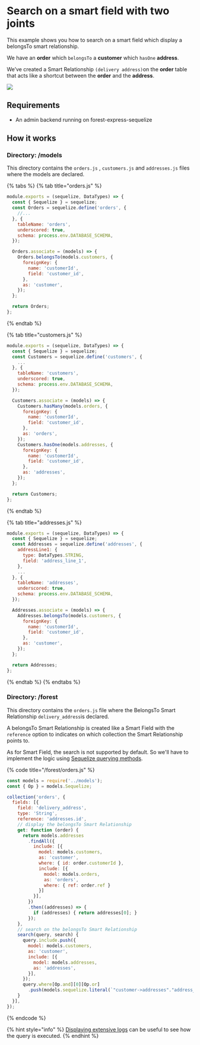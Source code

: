 # Search on a smart field with two joints

This example shows you how to search on a smart field which display a belongsTo smart relationship.  
  
We have an **order** which `belongsTo` a **customer** which `hasOne` **address**.   
  
We’ve created a Smart Relationship `(delivery address)`on the **order** table that acts like a shortcut between the **order** and the **address**.

![](../.gitbook/assets/search-smart-belongsto.gif)

## Requirements

* An admin backend running on forest-express-sequelize

## How it works

### Directory: /models

This directory contains the `orders.js` , `customers.js` and `addresses.js` files where the models are declared.

{% tabs %}
{% tab title="orders.js" %}
```javascript
module.exports = (sequelize, DataTypes) => {
  const { Sequelize } = sequelize;
  const Orders = sequelize.define('orders', {
    //...
  }, {
    tableName: 'orders',
    underscored: true,
    schema: process.env.DATABASE_SCHEMA,
  });

  Orders.associate = (models) => {
    Orders.belongsTo(models.customers, {
      foreignKey: {
        name: 'customerId',
        field: 'customer_id',
      },
      as: 'customer',
    });
  };

  return Orders;
};
```
{% endtab %}

{% tab title="customers.js" %}
```javascript
module.exports = (sequelize, DataTypes) => {
  const { Sequelize } = sequelize;
  const Customers = sequelize.define('customers', {
    ...
  }, {
    tableName: 'customers',
    underscored: true,
    schema: process.env.DATABASE_SCHEMA,
  });

  Customers.associate = (models) => {
    Customers.hasMany(models.orders, {
      foreignKey: {
        name: 'customerId',
        field: 'customer_id',
      },
      as: 'orders',
    });
    Customers.hasOne(models.addresses, {
      foreignKey: {
        name: 'customerId',
        field: 'customer_id',
      },
      as: 'addresses',
    });
  };

  return Customers;
};
```
{% endtab %}

{% tab title="addresses.js" %}
```javascript
module.exports = (sequelize, DataTypes) => {
  const { Sequelize } = sequelize;
  const Addresses = sequelize.define('addresses', {
    addressLine1: {
      type: DataTypes.STRING,
      field: 'address_line_1',
    },
    ...
  }, {
    tableName: 'addresses',
    underscored: true,
    schema: process.env.DATABASE_SCHEMA,
  });

  Addresses.associate = (models) => {
    Addresses.belongsTo(models.customers, {
      foreignKey: {
        name: 'customerId',
        field: 'customer_id',
      },
      as: 'customer',
    });
  };

  return Addresses;
};
```
{% endtab %}
{% endtabs %}

### Directory: /forest

This directory contains the `orders.js` file where the BelongsTo Smart Relationship `delivery_address`is declared.  
  
A belongsTo Smart Relationship is created like a Smart Field with the `reference` option to indicates on which collection the Smart Relationship points to.  
  
As for Smart Field, the search is not supported by default. So we'll have to implement the logic using [Sequelize querying methods](https://sequelize.org/master/manual/model-querying-basics.html).

{% code title="/forest/orders.js" %}
```javascript
const models = require('../models');
const { Op } = models.Sequelize;

collection('orders', {
  fields: [{
    field: 'delivery_address',
    type: 'String',
    reference: 'addresses.id',
    // display the belongsTo Smart Relationship
    get: function (order) {
      return models.addresses
        .findAll({
          include: [{
            model: models.customers,
            as: 'customer',
            where: { id: order.customerId },
            include: [{
              model: models.orders,
              as: 'orders',
              where: { ref: order.ref }
            }]
          }],
        })
        .then((addresses) => {
          if (addresses) { return addresses[0]; }
        });
    },
    // search on the belongsTo Smart Relationship
    search(query, search) {
      query.include.push({
        model: models.customers,
        as: 'customer',
        include: [{
          model: models.addresses,
          as: 'addresses',
        }],
      });
      query.where[Op.and][0][Op.or]
        .push(models.sequelize.literal(`"customer->addresses"."address_line_1" ILIKE '%${search}%'`));
    }
  }],
});
```
{% endcode %}

{% hint style="info" %}
[Displaying extensive logs](https://docs.forestadmin.com/documentation/how-tos/settings/display-extensive-logs) can be useful to see how the query is executed.
{% endhint %}

